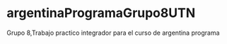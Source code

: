 # argentinaProgramaGrupo8UTN
Grupo 8,Trabajo practico integrador para el curso de argentina programa
